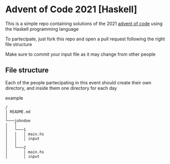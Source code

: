 # Advent of Code 2021 [Haskell]

This is a simple repo containing solutions of the 2021 [advent of code](https://adventofcode.com/2021)
 using the Haskell programming language

To partecipate, just fork this repo and open a pull request following the right file structure

Make sure to commit your input file as it may change from other people

## File structure

Each of the people partecipating in this event should create their own directory,
and inside them one directory for each day

example
```
/
│ README.md
│
└───johndoe
│   │
│   └───1
│   │   │ main.hs
│   │   │ input
│   │
│   └───2
│       │ main.hs
│       │ input
```
